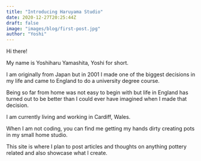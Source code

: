 ```yaml
---
title: "Introducing Haruyama Studio"
date: 2020-12-27T20:25:44Z
draft: false
image: "images/blog/first-post.jpg"
author: "Yoshi"
---
```


Hi there!

My name is Yoshiharu Yamashita, Yoshi for short.

I am originally from Japan but in 2001 I made one of the biggest decisions in my life and came to England to do a university degree course.

Being so far from home was not easy to begin with but life in England has turned out to be better than I could ever have imagined when I made that decision.

I am currently living and working in Cardiff, Wales.

When I am not coding, you can find me getting my hands dirty creating pots in my small home studio.

This site is where I plan to post articles and thoughts on anything pottery related and also showcase what I create.
